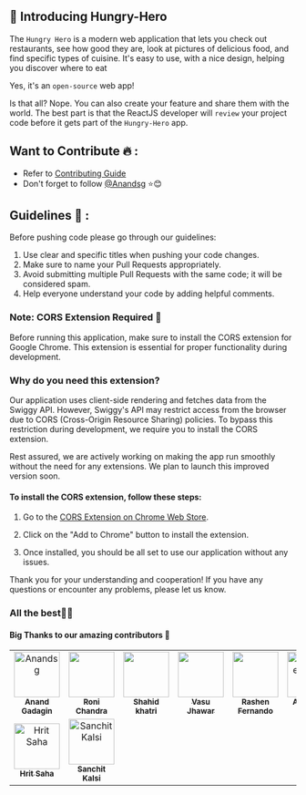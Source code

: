 ## 👋 Introducing Hungry-Hero

The `Hungry Hero` is a modern web application that lets you check out restaurants, see how good they are, look at pictures of delicious food, and find specific types of cuisine. It's easy to use, with a nice design, helping you discover where to eat

Yes, it's an `open-source` web app!

Is that all? Nope. You can also create your feature and share them with the world. The best part is that the ReactJS developer will `review` your project code before it gets part of the `Hungry-Hero` app.

## Want to Contribute 🔥 :

- Refer to <a href="https://github.com/Anandsg/Hungry-hero/blob/master/CONTRIBUTING.md">Contributing Guide</a><br>
- Don't forget to follow [@Anandsg](https://github.com/Anandsg) ⭐😊

## Guidelines 🚦 :

Before pushing code please go through our guidelines:

1. Use clear and specific titles when pushing your code changes.
2. Make sure to name your Pull Requests appropriately.
3. Avoid submitting multiple Pull Requests with the same code; it will be considered spam.
4. Help everyone understand your code by adding helpful comments.

### Note: CORS Extension Required 🚨

Before running this application, make sure to install the CORS extension for Google Chrome. This extension is essential for proper functionality during development.

### Why do you need this extension?

Our application uses client-side rendering and fetches data from the Swiggy API. However, Swiggy's API may restrict access from the browser due to CORS (Cross-Origin Resource Sharing) policies. To bypass this restriction during development, we require you to install the CORS extension.

Rest assured, we are actively working on making the app run smoothly without the need for any extensions. We plan to launch this improved version soon.

#### To install the CORS extension, follow these steps:

1. Go to the [CORS Extension on Chrome Web Store](https://chrome.google.com/webstore/detail/allow-cors-access-control/lhobafahddgcelffkeicbaginigeejlf).

2. Click on the "Add to Chrome" button to install the extension.

3. Once installed, you should be all set to use our application without any issues.

Thank you for your understanding and cooperation! If you have any questions or encounter any problems, please let us know.

### All the best🙌🏼

<!-- readme: contributors -start -->

#### Big Thanks to our amazing contributors 🚀

<table>
    <tr>
    <!-- Contributor 1 start -->
      <td align="center">
        <a href="https://github.com/Anandsg">
            <img src="https://avatars.githubusercontent.com/u/109084312?v=4" width="80;" alt="Anandsg"/>
            <br />
            <sub><b>Anand Gadagin</b></sub>
        </a>
      </td>
    <!-- Contributor 1 end -->
    <!-- Contributor 2 start -->
      <td align="center">
        <a href="https://github.com/ronisarkarexe">
            <img src="https://avatars.githubusercontent.com/u/76697055?v=4" width="80;" alt=""/>
            <br />
            <sub><b>Roni Chandra</b></sub>
        </a>
      </td>
      <!-- Contributor 2 end -->
      <!-- Contributor 3 start -->
      <td align="center">
        <a href="https://github.com/Shahidkhatrii">
            <img src="https://avatars.githubusercontent.com/u/104732343?v=4" width="80;" alt=""/>
            <br />
            <sub><b>Shahid khatri</b></sub>
        </a>
      </td>
      <!-- Contributor 3 end -->
      <!-- Contributor 4 start -->
      <td align="center">
        <a href="https://github.com/vasujhawar2001">
            <img src="https://avatars.githubusercontent.com/u/59659588?v=4" width="80;" alt=""/>
            <br />
            <sub><b>Vasu Jhawar</b></sub>
        </a>
      </td>
      <!-- Contributor 4 end -->
      <!-- Contributor 5 start -->
      <td align="center">
        <a href="https://github.com/rashen33">
            <img src="https://avatars.githubusercontent.com/u/128305496?v=4" width="80;" alt=""/>
            <br />
            <sub><b>Rashen Fernando</b></sub>
        </a>
      </td>
      <!-- Contributor 5 end -->
      <!-- Contributor 6 start -->
      <td align="center">
        <a href="https://github.com/ShahIsCoding">
            <img src="https://avatars.githubusercontent.com/u/56739982?v=4" width="80;" alt="Abhishek Shah"/>
            <br />
            <sub><b>Abhishek Shah</b></sub>
        </a>
      </td>
      <!-- Contributor 6 end -->
      <!-- Contributor 7 start -->
      <td align="center">
        <a href="https://github.com/sarojdahal8848">
            <img src="https://avatars.githubusercontent.com/u/59774795?v=4" width="80;" alt="Saroj Dahal"/>
            <br />
            <sub><b>Saroj Dahal</b></sub>
        </a>
      </td>
      <!-- Contributor 7 end -->
    </tr>
    <!-- Line break -->
    <tr>
     <!-- Contributor 8 start -->
      <td align="center">
        <a href="https://github.com/hritsaha">
            <img src="https://avatars.githubusercontent.com/u/64214943?v=4" width="80;" alt="Hrit Saha"/>
            <br />
            <sub><b>Hrit Saha</b></sub>
        </a>
      </td>
      <!-- Contributor 8 end -->
     <!-- Contributor 9 start -->
      <td align="center">
        <a href="https://github.com/DarkSoul26">
            <img src="https://avatars.githubusercontent.com/u/60578902?v=4" width="80;" alt="Sanchit Kalsi"/>
            <br />
            <sub><b>Sanchit Kalsi</b></sub>
        </a>
      </td>
      <!-- Contributor 8 end -->
    </tr>
</table>
